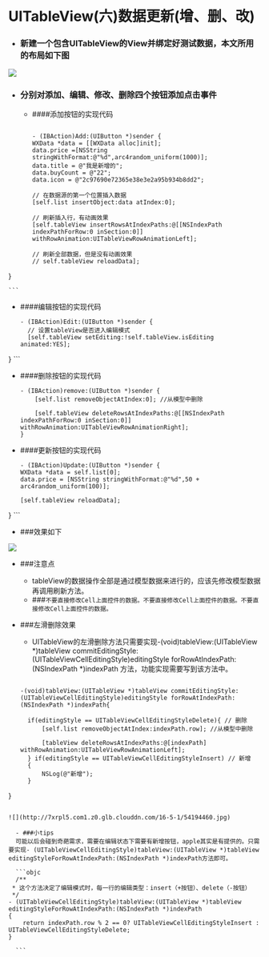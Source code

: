 # UITableView(六)数据更新(增、删、改)

- ### 新建一个包含UITableView的View并绑定好测试数据，本文所用的布局如下图
![](http://7xrpl5.com1.z0.glb.clouddn.com/16-5-1/53763418.jpg)
- ### 分别对添加、编辑、修改、删除四个按钮添加点击事件
  - ####添加按钮的实现代码
    
    ```objc
    
    - (IBAction)Add:(UIButton *)sender {
    WXData *data = [[WXData alloc]init];
    data.price =[NSString stringWithFormat:@"%d",arc4random_uniform(1000)];
    data.title = @"我是新增的";
    data.buyCount = @"22";
    data.icon = @"2c97690e72365e38e3e2a95b934b8dd2";
    
    // 在数据源的第一个位置插入数据
    [self.list insertObject:data atIndex:0];
    
    // 刷新插入行，有动画效果
    [self.tableView insertRowsAtIndexPaths:@[[NSIndexPath indexPathForRow:0 inSection:0]] withRowAnimation:UITableViewRowAnimationLeft];
    
    // 刷新全部数据，但是没有动画效果
    // self.tableView reloadData];
}
    
    ```
    
  - ####编辑按钮的实现代码
  
    ```objc
    - (IBAction)Edit:(UIButton *)sender {
      // 设置tableView是否进入编辑模式
      [self.tableView setEditing:!self.tableView.isEditing animated:YES];
  }
    ```
    
  - ####删除按钮的实现代码
  
    ```objc
    - (IBAction)remove:(UIButton *)sender {
        [self.list removeObjectAtIndex:0]; //从模型中删除

        [self.tableView deleteRowsAtIndexPaths:@[[NSIndexPath indexPathForRow:0 inSection:0]]  withRowAnimation:UITableViewRowAnimationRight];
    }
    ```
    
  - ####更新按钮的实现代码
  
    ```objc
    - (IBAction)Update:(UIButton *)sender {
    WXData *data = self.list[0];
    data.price = [NSString stringWithFormat:@"%d",50 + arc4random_uniform(100)];
    
    [self.tableView reloadData];
}
    ```
    

- ###效果如下

![](http://7xrpl5.com1.z0.glb.clouddn.com/16-5-1/17749273.jpg)
    
    
- ###注意点
  - tableView的数据操作全部是通过模型数据来进行的，应该先修改模型数据再调用刷新方法。
  - ###`不要直接修改Cell上面控件的数据。不要直接修改Cell上面控件的数据。不要直接修改Cell上面控件的数据。`


- ###左滑删除效果
  - UITableView的左滑删除方法只需要实现-(void)tableView:(UITableView *)tableView commitEditingStyle:(UITableViewCellEditingStyle)editingStyle forRowAtIndexPath:(NSIndexPath *)indexPath 方法，功能实现需要写到该方法中。
  
  ```objc
  
  -(void)tableView:(UITableView *)tableView commitEditingStyle:(UITableViewCellEditingStyle)editingStyle forRowAtIndexPath:(NSIndexPath *)indexPath{
    
    if(editingStyle == UITableViewCellEditingStyleDelete){ // 删除
        [self.list removeObjectAtIndex:indexPath.row]; //从模型中删除
        
        [tableView deleteRowsAtIndexPaths:@[indexPath] withRowAnimation:UITableViewRowAnimationLeft];
    } if(editingStyle == UITableViewCellEditingStyleInsert) // 新增
    {
        NSLog(@"新增");
    }
}

  ```
  
  ![](http://7xrpl5.com1.z0.glb.clouddn.com/16-5-1/54194460.jpg)
    
    - ###小tips
    可能以后会碰到奇葩需求，需要在编辑状态下需要有新增按钮，apple其实是有提供的。只需要实现- (UITableViewCellEditingStyle)tableView:(UITableView *)tableView editingStyleForRowAtIndexPath:(NSIndexPath *)indexPath方法即可。
    
    ```objc
    /**
   * 这个方法决定了编辑模式时，每一行的编辑类型：insert（+按钮）、delete（-按钮）
   */
  - (UITableViewCellEditingStyle)tableView:(UITableView *)tableView editingStyleForRowAtIndexPath:(NSIndexPath *)indexPath
  {
      return indexPath.row % 2 == 0? UITableViewCellEditingStyleInsert : UITableViewCellEditingStyleDelete;
  }

    ```
    
    
    
    
    
    
    
    
    
    
    
    
    
    
    
    
    
    
    
    
    
    
    
    